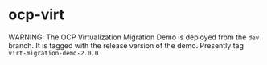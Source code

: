 # ocp-virt

WARNING:  The OCP Virtualization Migration Demo is deployed from the `dev` branch.
It is tagged with the release version of the demo.
Presently tag `virt-migration-demo-2.0.0`
